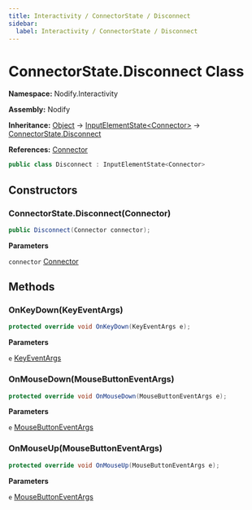 ```yaml
---
title: Interactivity / ConnectorState / Disconnect
sidebar:
  label: Interactivity / ConnectorState / Disconnect
---
```


# ConnectorState.Disconnect Class  
  
**Namespace:** Nodify.Interactivity  
  
**Assembly:** Nodify  
  
**Inheritance:** [Object](https://docs.microsoft.com/en-us/dotnet/api/System.Object) → [InputElementState\<Connector\>](Nodify_Interactivity_InputElementState_TElement_) → [ConnectorState.Disconnect](Nodify_Interactivity_ConnectorState_Disconnect)  
  
**References:** [Connector](Nodify_Connector)  
  
```csharp  
public class Disconnect : InputElementState<Connector>  
```  
  
## Constructors  
  
### ConnectorState.Disconnect(Connector)  
  
```csharp  
public Disconnect(Connector connector);  
```  
  
**Parameters**  
  
`connector` [Connector](Nodify_Connector)  
  
## Methods  
  
### OnKeyDown(KeyEventArgs)  
  
```csharp  
protected override void OnKeyDown(KeyEventArgs e);  
```  
  
**Parameters**  
  
`e` [KeyEventArgs](https://docs.microsoft.com/en-us/dotnet/api/System.Windows.Input.KeyEventArgs)  
  
### OnMouseDown(MouseButtonEventArgs)  
  
```csharp  
protected override void OnMouseDown(MouseButtonEventArgs e);  
```  
  
**Parameters**  
  
`e` [MouseButtonEventArgs](https://docs.microsoft.com/en-us/dotnet/api/System.Windows.Input.MouseButtonEventArgs)  
  
### OnMouseUp(MouseButtonEventArgs)  
  
```csharp  
protected override void OnMouseUp(MouseButtonEventArgs e);  
```  
  
**Parameters**  
  
`e` [MouseButtonEventArgs](https://docs.microsoft.com/en-us/dotnet/api/System.Windows.Input.MouseButtonEventArgs)  
  

